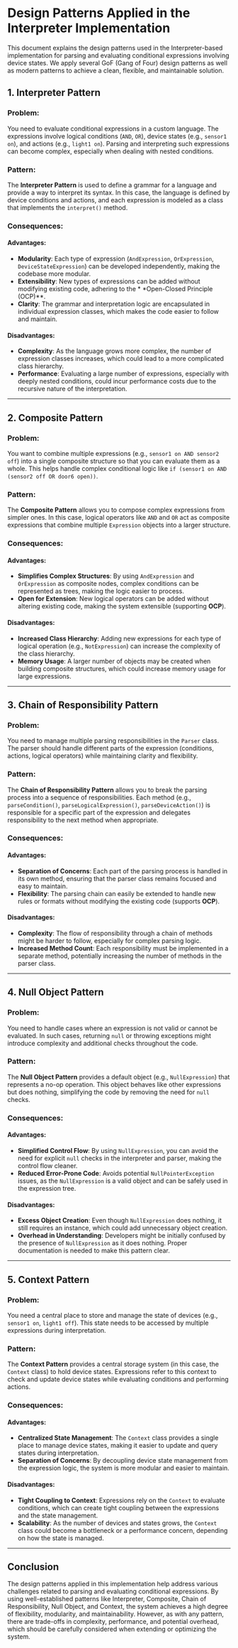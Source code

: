 # Design Patterns Applied in the Interpreter Implementation

This document explains the design patterns used in the Interpreter-based implementation for parsing and evaluating
conditional expressions involving device states. We apply several GoF (Gang of Four) design patterns as well as modern
patterns to achieve a clean, flexible, and maintainable solution.

## 1. Interpreter Pattern

### Problem:

You need to evaluate conditional expressions in a custom language. The expressions involve logical conditions (`AND`,
`OR`), device states (e.g., `sensor1 on`), and actions (e.g., `light1 on`). Parsing and interpreting such expressions
can become complex, especially when dealing with nested conditions.

### Pattern:

The **Interpreter Pattern** is used to define a grammar for a language and provide a way to interpret its syntax. In
this case, the language is defined by device conditions and actions, and each expression is modeled as a class that
implements the `interpret()` method.

### Consequences:

#### Advantages:

- **Modularity**: Each type of expression (`AndExpression`, `OrExpression`, `DeviceStateExpression`) can be developed
  independently, making the codebase more modular.
- **Extensibility**: New types of expressions can be added without modifying existing code, adhering to the *
  *Open-Closed Principle (OCP)**.
- **Clarity**: The grammar and interpretation logic are encapsulated in individual expression classes, which makes the
  code easier to follow and maintain.

#### Disadvantages:

- **Complexity**: As the language grows more complex, the number of expression classes increases, which could lead to a
  more complicated class hierarchy.
- **Performance**: Evaluating a large number of expressions, especially with deeply nested conditions, could incur
  performance costs due to the recursive nature of the interpretation.

---

## 2. Composite Pattern

### Problem:

You want to combine multiple expressions (e.g., `sensor1 on AND sensor2 off`) into a single composite structure so that
you can evaluate them as a whole. This helps handle complex conditional logic like
`if (sensor1 on AND (sensor2 off OR door6 open))`.

### Pattern:

The **Composite Pattern** allows you to compose complex expressions from simpler ones. In this case, logical operators
like `AND` and `OR` act as composite expressions that combine multiple `Expression` objects into a larger structure.

### Consequences:

#### Advantages:

- **Simplifies Complex Structures**: By using `AndExpression` and `OrExpression` as composite nodes, complex conditions
  can be represented as trees, making the logic easier to process.
- **Open for Extension**: New logical operators can be added without altering existing code, making the system
  extensible (supporting **OCP**).

#### Disadvantages:

- **Increased Class Hierarchy**: Adding new expressions for each type of logical operation (e.g., `NotExpression`) can
  increase the complexity of the class hierarchy.
- **Memory Usage**: A larger number of objects may be created when building composite structures, which could increase
  memory usage for large expressions.

---

## 3. Chain of Responsibility Pattern

### Problem:

You need to manage multiple parsing responsibilities in the `Parser` class. The parser should handle different parts of
the expression (conditions, actions, logical operators) while maintaining clarity and flexibility.

### Pattern:

The **Chain of Responsibility Pattern** allows you to break the parsing process into a sequence of responsibilities.
Each method (e.g., `parseCondition()`, `parseLogicalExpression()`, `parseDeviceAction()`) is responsible for a specific
part of the expression and delegates responsibility to the next method when appropriate.

### Consequences:

#### Advantages:

- **Separation of Concerns**: Each part of the parsing process is handled in its own method, ensuring that the parser
  class remains focused and easy to maintain.
- **Flexibility**: The parsing chain can easily be extended to handle new rules or formats without modifying the
  existing code (supports **OCP**).

#### Disadvantages:

- **Complexity**: The flow of responsibility through a chain of methods might be harder to follow, especially for
  complex parsing logic.
- **Increased Method Count**: Each responsibility must be implemented in a separate method, potentially increasing the
  number of methods in the parser class.

---

## 4. Null Object Pattern

### Problem:

You need to handle cases where an expression is not valid or cannot be evaluated. In such cases, returning `null` or
throwing exceptions might introduce complexity and additional checks throughout the code.

### Pattern:

The **Null Object Pattern** provides a default object (e.g., `NullExpression`) that represents a no-op operation. This
object behaves like other expressions but does nothing, simplifying the code by removing the need for `null` checks.

### Consequences:

#### Advantages:

- **Simplified Control Flow**: By using `NullExpression`, you can avoid the need for explicit `null` checks in the
  interpreter and parser, making the control flow cleaner.
- **Reduced Error-Prone Code**: Avoids potential `NullPointerException` issues, as the `NullExpression` is a valid
  object and can be safely used in the expression tree.

#### Disadvantages:

- **Excess Object Creation**: Even though `NullExpression` does nothing, it still requires an instance, which could add
  unnecessary object creation.
- **Overhead in Understanding**: Developers might be initially confused by the presence of `NullExpression` as it does
  nothing. Proper documentation is needed to make this pattern clear.

---

## 5. Context Pattern

### Problem:

You need a central place to store and manage the state of devices (e.g., `sensor1 on`, `light1 off`). This state needs
to be accessed by multiple expressions during interpretation.

### Pattern:

The **Context Pattern** provides a central storage system (in this case, the `Context` class) to hold device states.
Expressions refer to this context to check and update device states while evaluating conditions and performing actions.

### Consequences:

#### Advantages:

- **Centralized State Management**: The `Context` class provides a single place to manage device states, making it
  easier to update and query states during interpretation.
- **Separation of Concerns**: By decoupling device state management from the expression logic, the system is more
  modular and easier to maintain.

#### Disadvantages:

- **Tight Coupling to Context**: Expressions rely on the `Context` to evaluate conditions, which can create tight
  coupling between the expressions and the state management.
- **Scalability**: As the number of devices and states grows, the `Context` class could become a bottleneck or a
  performance concern, depending on how the state is managed.

---

## Conclusion

The design patterns applied in this implementation help address various challenges related to parsing and evaluating
conditional expressions. By using well-established patterns like Interpreter, Composite, Chain of Responsibility, Null
Object, and Context, the system achieves a high degree of flexibility, modularity, and maintainability. However, as with
any pattern, there are trade-offs in complexity, performance, and potential overhead, which should be carefully
considered when extending or optimizing the system.

